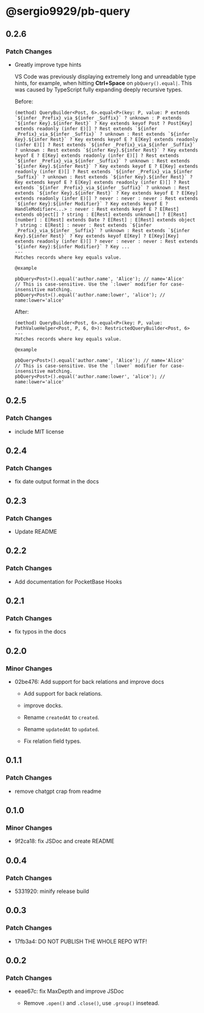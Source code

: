 # @sergio9929/pb-query

## 0.2.6

### Patch Changes

- Greatly improve type hints

  VS Code was previously displaying extremely long and unreadable type hints, for example, when hitting **Ctrl+Space** on `pbQuery().equal|`. This was caused by TypeScript fully expanding deeply recursive types.

  Before:

  ```
  (method) QueryBuilder<Post, 6>.equal<P>(key: P, value: P extends `${infer _Prefix}_via_${infer _Suffix}` ? unknown : P extends `${infer Key}.${infer Rest}` ? Key extends keyof Post ? Post[Key] extends readonly (infer E)[] ? Rest extends `${infer _Prefix}_via_${infer _Suffix}` ? unknown : Rest extends `${infer Key}.${infer Rest}` ? Key extends keyof E ? E[Key] extends readonly (infer E)[] ? Rest extends `${infer _Prefix}_via_${infer _Suffix}` ? unknown : Rest extends `${infer Key}.${infer Rest}` ? Key extends keyof E ? E[Key] extends readonly (infer E)[] ? Rest extends `${infer _Prefix}_via_${infer _Suffix}` ? unknown : Rest extends `${infer Key}.${infer Rest}` ? Key extends keyof E ? E[Key] extends readonly (infer E)[] ? Rest extends `${infer _Prefix}_via_${infer _Suffix}` ? unknown : Rest extends `${infer Key}.${infer Rest}` ? Key extends keyof E ? E[Key] extends readonly (infer E)[] ? Rest extends `${infer _Prefix}_via_${infer _Suffix}` ? unknown : Rest extends `${infer Key}.${infer Rest}` ? Key extends keyof E ? E[Key] extends readonly (infer E)[] ? never : never : never : Rest extends `${infer Key}:${infer Modifier}` ? Key extends keyof E ? HandleModifier<...> : never : Rest extends keyof E ? E[Rest] extends object[] ? string : E[Rest] extends unknown[] ? E[Rest][number] : E[Rest] extends Date ? E[Rest] : E[Rest] extends object ? string : E[Rest] : never : Rest extends `${infer _Prefix}_via_${infer _Suffix}` ? unknown : Rest extends `${infer Key}.${infer Rest}` ? Key extends keyof E[Key] ? E[Key][Key] extends readonly (infer E)[] ? never : never : never : Rest extends `${infer Key}:${infer Modifier}` ? Key ...
  ---
  Matches records where key equals value.

  @example

  pbQuery<Post>().equal('author.name', 'Alice'); // name='Alice'
  // This is case-sensitive. Use the `:lower` modifier for case-insensitive matching.
  pbQuery<Post>().equal('author.name:lower', 'alice'); // name:lower='alice'
  ```

  After:

  ```
  (method) QueryBuilder<Post, 6>.equal<P>(key: P, value: PathValueHelper<Post, P, 6, 0>): RestrictedQueryBuilder<Post, 6>
  ---
  Matches records where key equals value.

  @example

  pbQuery<Post>().equal('author.name', 'Alice'); // name='Alice'
  // This is case-sensitive. Use the `:lower` modifier for case-insensitive matching.
  pbQuery<Post>().equal('author.name:lower', 'alice'); // name:lower='alice'
  ```

## 0.2.5

### Patch Changes

- include MIT license

## 0.2.4

### Patch Changes

- fix date output format in the docs

## 0.2.3

### Patch Changes

- Update README

## 0.2.2

### Patch Changes

- Add documentation for PocketBase Hooks

## 0.2.1

### Patch Changes

- fix typos in the docs

## 0.2.0

### Minor Changes

- 02be476: Add support for back relations and improve docs

  - Add support for back relations.
  - improve docks.

  - Rename `createdAt` to `created`.
  - Rename `updatedAt` to `updated`.
  - Fix relation field types.

## 0.1.1

### Patch Changes

- remove chatgpt crap from readme

## 0.1.0

### Minor Changes

- 9f2ca18: fix JSDoc and create README

## 0.0.4

### Patch Changes

- 5331920: minify release build

## 0.0.3

### Patch Changes

- 17fb3a4: DO NOT PUBLISH THE WHOLE REPO WTF!

## 0.0.2

### Patch Changes

- eeae67c: fix MaxDepth and improve JSDoc

  - Remove `.open()` and `.close()`, use `.group()` insetead.
